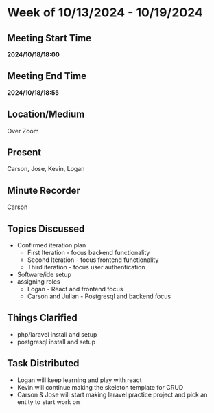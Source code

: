 # Week of 10/13/2024 - 10/19/2024

## Meeting Start Time

**2024/10/18/18:00**

## Meeting End Time

**2024/10/18/18:55**

## Location/Medium

Over Zoom

## Present

Carson, Jose, Kevin, Logan

## Minute Recorder

Carson

## Topics Discussed

- Confirmed iteration plan
  - First Iteration - focus backend functionality
  - Second Iteration - focus frontend functionality
  - Third iteration - focus user authentication
- Software/ide setup
- assigning roles
  - Logan - React and frontend focus
  - Carson and Julian - Postgresql and backend focus

## Things Clarified
- php/laravel install and setup
- postgresql install and setup

## Task Distributed
- Logan will keep learning and play with react
- Kevin will continue making the skeleton template for CRUD
- Carson & Jose will start making laravel practice project and pick an entity to start work on
